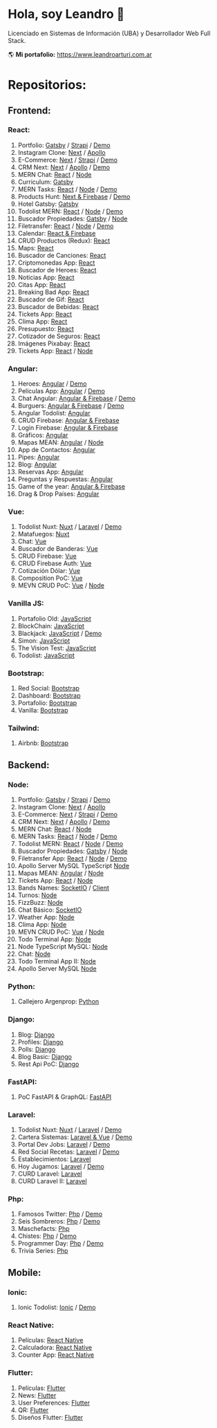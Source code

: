 # Hola, soy Leandro 👋

Licenciado en Sistemas de Información (UBA) y Desarrollador Web Full Stack.

🌎 **Mi portafolio:** https://www.leandroarturi.com.ar 

# Repositorios:

## Frontend:

### React:
1. Portfolio: [Gatsby](https://github.com/larturi/portfolio-gatsby) / [Strapi](https://github.com/larturi/portfolio-strapi) / [Demo](https://leandroarturi.com.ar)
2. Instagram Clone: [Next](https://github.com/larturi/react-apollo-instaclone-client) / [Apollo](https://github.com/larturi/apollo-instaclone-server)
3. E-Commerce: [Next](https://github.com/larturi/react-ecommerce-client) / [Strapi](https://github.com/larturi/strapi-ecommerce-server) / [Demo](http://cloudapp.com.ar/ecommerce-games)
4. CRM Next: [Next](https://github.com/larturi/react-graphql-crm) / [Apollo](https://github.com/larturi/node-graphql-crm) / [Demo](http://cloudapp.com.ar/crm-next-apollo)
5. MERN Chat: [React](https://github.com/larturi/react-chatapp-app) / [Node](https://github.com/larturi/node-chatapp-server)
6. Curriculum: [Gatsby](https://github.com/larturi/react-gatsby-curriculum)
7. MERN Tasks: [React](https://github.com/larturi/react-mern-tasks) / [Node](https://github.com/larturi/node-mern-tasks) / [Demo](http://mern-tasks.cloudapp.com.ar/)
8. Products Hunt: [Next & Firebase](https://github.com/larturi/react-next-producthunt) / [Demo](https://product-hunt-1f8d8.web.app)
9. Hotel Gatsby: [Gatsby](https://github.com/larturi/react-hotel-gatsby)
10. Todolist MERN: [React](https://github.com/larturi/react-todolist-mern-cliente) / [Node](https://github.com/larturi/node-todolist-mern-ts-server) / [Demo](http://www.todolist-mern.cloudapp.com.ar)
11. Buscador Propiedades: [Gatsby](https://github.com/larturi/react-propiedades-front-gatsby) / [Node](https://github.com/larturi/node-propiedades-back)
12. Filetransfer: [React](https://github.com/larturi/react-filetransfer-cliente) / [Node](https://github.com/larturi/node-filetransfer-backend) / [Demo](https://react-filetransfer-cliente.vercel.app/)
13. Calendar: [React & Firebase](https://github.com/larturi/react-journal-app)
14. CRUD Productos (Redux): [React](https://github.com/larturi/react-redux-crud-productos)
15. Maps: [React](https://github.com/larturi/react-mapas-client)
16. Buscador de Canciones: [React](https://github.com/larturi/react-lyrics)
17. Criptomonedas App: [React](https://github.com/larturi/react-criptomonedas)
18. Buscador de Heroes: [React](https://github.com/larturi/react-heroes-app)
19. Noticias App: [React](https://github.com/larturi/react-noticias)
20. Citas App: [React](https://github.com/larturi/react-citas)
21. Breaking Bad App: [React](https://github.com/larturi/react-brakingbad-api)
22. Buscador de Gif: [React](https://github.com/larturi/react-gift-app)
23. Buscador de Bebidas: [React](https://github.com/larturi/react-drinks)
24. Tickets App: [React](https://github.com/larturi/react-tickets-app)
25. Clima App: [React](https://github.com/larturi/react-clima)
26. Presupuesto: [React](https://github.com/larturi/react-presupuesto)
27. Cotizador de Seguros: [React](https://github.com/larturi/react-cotizador)
28. Imágenes Pixabay: [React](https://github.com/larturi/react-imagenes-pixabay)
29. Tickets App: [React](https://github.com/larturi/react-tickets-app) / [Node](https://github.com/larturi/-node-tickets-app-server)

### Angular:
1. Heroes: [Angular](https://github.com/larturi/angular-buscador-heroes) / [Demo](http://cloudapp.com.ar/demo/heroes-ng/#/heroes)
2. Películas App: [Angular](https://github.com/larturi/angular-peliculas) / [Demo](http://cloudapp.com.ar/demo/peliculas/#/home)
3. Chat Angular: [Angular & Firebase](https://github.com/larturi/angular-firechat) / [Demo](http://cloudapp.com.ar/demo/firechat/)
4. Burguers: [Angular & Firebase](https://github.com/larturi/angular-burguer-queen) / [Demo](http://cloudapp.com.ar/demo/burgers/#/list-categories)
5. Angular Todolist: [Angular](https://github.com/larturi/angular-task-list)
6. CRUD Firebase: [Angular & Firebase](https://github.com/larturi/angular-crud-firebase)
7. Login Firebase: [Angular & Firebase](https://github.com/larturi/angular-login-firebase)
8. Gráficos: [Angular](https://github.com/larturi/angular-graficos)
9. Mapas MEAN: [Angular](https://github.com/larturi/angular-mapas) / [Node](https://github.com/larturi/node-mapas-server)
10. App de Contactos: [Angular](https://github.com/larturi/angular-contact-list)
11. Pipes: [Angular](https://github.com/larturi/angular-pipes)
12. Blog: [Angular](https://github.com/larturi/angular-blog)
13. Reservas App: [Angular](https://github.com/larturi/angular-reservas-peluqueria)
14. Preguntas y Respuestas: [Angular](https://github.com/larturi/angular-preguntas-respuestas)
15. Game of the year: [Angular & Firebase](https://github.com/larturi/angular-goty)
16. Drag & Drop Países: [Angular](https://github.com/larturi/angular-drag-drop-paises)

### Vue:
1. Todolist Nuxt: [Nuxt](https://github.com/larturi/vue-nuxt-todolist-client) / [Laravel](https://github.com/larturi/laravel-vue-todolist-backend) / [Demo](http://todolist-vue.cloudapp.com.ar/dist)
2. Matafuegos: [Nuxt](https://github.com/larturi/vue-nuxt-matafuegos)
3. Chat: [Vue](https://github.com/larturi/vue-auth-bd-chat-firebase)
4. Buscador de Banderas: [Vue](https://github.com/larturi/vue-buscador-banderas)
5. CRUD Firebase: [Vue](https://github.com/larturi/vue-crud-firebase)
6. CRUD Firebase Auth: [Vue](https://github.com/larturi/vue-crud-firebase-auth)
7. Cotización Dólar: [Vue](https://github.com/larturi/vue-axios-vuetify-dolar)
8. Composition PoC: [Vue](https://github.com/larturi/vue-composition-poc)
9. MEVN CRUD PoC: [Vue](https://github.com/larturi/vue-crud-node-frontend) / [Node](https://github.com/larturi/vue-crud-node-backend)

### Vanilla JS:
1. Portafolio Old: [JavaScript](https://github.com/larturi/js-leandroarturi)
2. BlockChain: [JavaScript](https://github.com/larturi/js-blockchain)
3. Blackjack: [JavaScript](https://github.com/larturi/js-blackjack) / [Demo](http://cloudapp.com.ar/demo/blackjack/#/juego)
4. Simon: [JavaScript](https://github.com/larturi/js-simon)
5. The Vision Test: [JavaScript](https://github.com/larturi/js-the-vision-test)
6. Todolist: [JavaScript](https://github.com/larturi/js-todolist2)

### Bootstrap:
1. Red Social: [Bootstrap](https://github.com/larturi/bootstrap-red-social)
2. Dashboard: [Bootstrap](https://github.com/larturi/bootstrap-dashboard)
3. Portafolio: [Bootstrap](https://github.com/larturi/bootstrap-portafolio)
4. Vanilla: [Bootstrap](https://github.com/larturi/bootstrap-vanilla-ejemplos)

### Tailwind:
1. Airbnb: [Bootstrap](https://github.com/larturi/tailwind-airbnb)


## Backend:

### Node:
1. Portfolio: [Gatsby](https://github.com/larturi/portfolio-gatsby) / [Strapi](https://github.com/larturi/portfolio-strapi) / [Demo](https://leandroarturi.com.ar)
2. Instagram Clone: [Next](https://github.com/larturi/react-apollo-instaclone-client) / [Apollo](https://github.com/larturi/apollo-instaclone-server)
3. E-Commerce: [Next](https://github.com/larturi/react-ecommerce-client) / [Strapi](https://github.com/larturi/strapi-ecommerce-server) / [Demo](http://cloudapp.com.ar/ecommerce-games)
4. CRM Next: [Next](https://github.com/larturi/react-graphql-crm) / [Apollo](https://github.com/larturi/node-graphql-crm) / [Demo](http://cloudapp.com.ar/crm-next-apollo)
5. MERN Chat: [React](https://github.com/larturi/react-chatapp-app) / [Node](https://github.com/larturi/node-chatapp-server)
6. MERN Tasks: [React](https://github.com/larturi/react-mern-tasks) / [Node](https://github.com/larturi/node-mern-tasks) / [Demo](http://mern-tasks.cloudapp.com.ar/)
7. Todolist MERN: [React](https://github.com/larturi/react-todolist-mern-cliente) / [Node](https://github.com/larturi/node-todolist-mern-ts-server) / [Demo](http://www.todolist-mern.cloudapp.com.ar)
8. Buscador Propiedades: [Gatsby](https://github.com/larturi/react-propiedades-front-gatsby) / [Node](https://github.com/larturi/node-propiedades-back)
9. Filetransfer App: [React](https://github.com/larturi/react-filetransfer-cliente) / [Node](https://github.com/larturi/node-filetransfer-backend) / [Demo](https://react-filetransfer-cliente.vercel.app/)
10. Apollo Server MySQL TypeScript [Node](https://github.com/larturi/apollo-graphql-typescript)
11. Mapas MEAN: [Angular](https://github.com/larturi/angular-mapas) / [Node](https://github.com/larturi/node-mapas-server)
12. Tickets App: [React](https://github.com/larturi/react-tickets-app) / [Node](https://github.com/larturi/-node-tickets-app-server)
13. Bands Names: [SocketIO](https://github.com/larturi/socketio-band-names-server) / [Client](https://github.com/larturi/socketio-band-names)
14. Turnos: [Node](https://github.com/larturi/node-turnos)
15. FizzBuzz: [Node](https://github.com/larturi/node-ts-fizzbuzz)
16. Chat Básico: [SocketIO](https://github.com/larturi/socketio-chat-basico)
17. Weather App: [Node](https://github.com/larturi/node-weather-app)
18. Clima App: [Node](https://github.com/larturi/node-clima)
19. MEVN CRUD PoC: [Vue](https://github.com/larturi/vue-crud-node-frontend) / [Node](https://github.com/larturi/vue-crud-node-backend)
20. Todo Terminal App: [Node](https://github.com/larturi/node-por-hacer)
21. Node TypeScript MySQL: [Node](https://github.com/larturi/node-ts-mysql)
22. Chat: [Node](https://github.com/larturi/node-socket-chat)
23. Todo Terminal App II: [Node](https://github.com/larturi/node-todolist-app)
24. Apollo Server MySQL [Node](https://github.com/larturi/apollo-graphql-mysql-server)

### Python:
1. Callejero Argenprop: [Python](https://github.com/larturi/python-argenprop-callejero)

### Django:
1. Blog: [Django](https://github.com/larturi/django-rest-blog-full)
2. Profiles: [Django](https://github.com/larturi/django-profiles-api)
3. Polls: [Django](https://github.com/larturi/django_polls)
4. Blog Basic: [Django](https://github.com/larturi/django-rest-blog-basic)
5. Rest Api PoC: [Django](https://github.com/larturi/django-apirest-lab-tests)

### FastAPI:
1. PoC FastAPI & GraphQL: [FastAPI](https://github.com/larturi/fastapi-graphql-postgre)

### Laravel:
1. Todolist Nuxt: [Nuxt](https://github.com/larturi/vue-nuxt-todolist-client) / [Laravel](https://github.com/larturi/laravel-vue-todolist-backend) / [Demo](http://todolist-vue.cloudapp.com.ar/dist)
2. Cartera Sistemas: [Laravel & Vue](https://github.com/larturi/laravel-cartera-sistemas) / [Demo](http://www.carteradesistemas.cloudapp.com.ar/login)
3. Portal Dev Jobs: [Laravel](https://github.com/larturi/laravel-devJobs) / [Demo](http://www.devjobs.cloudapp.com.ar/)
4. Red Social Recetas: [Laravel](https://github.com/larturi/laravel-recetas-cocina) / [Demo](http://www.recetas.cloudapp.com.ar)
5. Establecimientos: [Laravel](https://github.com/larturi/laravel-establecimientos)
6. Hoy Jugamos: [Laravel](https://github.com/larturi/php-hoyjugamos) / [Demo](http://hoyjugamos.cloudapp.com.ar/)
7. CURD Laravel: [Laravel](https://github.com/larturi/laravel-abm)
8. CURD Laravel II: [Laravel](https://github.com/larturi/laravel-abm2)

### Php:
1. Famosos Twitter: [Php](https://github.com/larturi/php-famosos-twitter) / [Demo](http://www.famososentwitter.com.ar/noticias-de-famosos-en-twitter/all/1.php)
2. Seis Sombreros: [Php](https://github.com/larturi/php-seis-sombreros) / [Demo](http://testsombreros.site/)
3. Maschefacts: [Php](https://github.com/larturi/php-maschefacts)
4. Chistes: [Php](https://github.com/larturi/php-chistessincodificar) / [Demo](http://chistescodificados.cloudapp.com.ar/controllers/chiste.php?accion=listar)
5. Programmer Day: [Php](https://github.com/larturi/php-programmerday) / [Demo](http://programmerday.cloudapp.com.ar)
6. Trivia Series: [Php](https://github.com/larturi/php-triviaseries)




## Mobile:

### Ionic:
1. Ionic Todolist: [Ionic](https://github.com/larturi/angular-todolist) / [Demo](http://cloudapp.com.ar/demo/todolist-ng/#/tabs/tab1)

### React Native:
1. Películas: [React Native](https://github.com/larturi/react-native-peliculas)
2. Calculadora: [React Native](https://github.com/larturi/react-native-calculadora)
3. Counter App: [React Native](https://github.com/larturi/react-native-counter-app)

### Flutter:
1. Películas: [Flutter](https://github.com/larturi/flutter-peliculas)
2. News: [Flutter](https://github.com/larturi/flutter-news)
3. User Preferences: [Flutter](https://github.com/larturi/flutter-user-preferences)
4. QR: [Flutter](https://github.com/larturi/flutter-qr)
5. Diseños Flutter: [Flutter](https://github.com/larturi/flutter-disenos)





